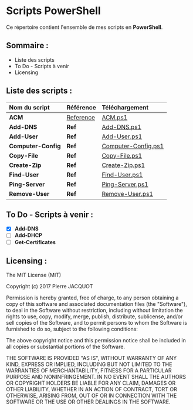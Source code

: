 # Scripts PowerShell
Ce répertoire contient l'ensemble de mes scripts en **PowerShell**.

## Sommaire :
- Liste des scripts
- To Do - Scripts à venir
- Licensing

## Liste des scripts :
| Nom du script | Référence | Téléchargement |
|:---|:---|:---|
| **ACM** | <a href="http://pierro.jacquot.free.fr/index.php/scripts/23-script-account-manager-acm" target="_blank">Reference</a> | [ACM.ps1](ACM/ACM.ps1) |
| **Add-DNS** | **Ref** | [Add-DNS.ps1](Add-DNS/Add-DNS.ps1) |
| **Add-User** | **Ref** | [Add-User.ps1](Add-User/Add-User.ps1) |
| **Computer-Config** | **Ref** | [Computer-Config.ps1](Computer-Config/Computer-Config.ps1) |
| **Copy-File** | **Ref** | [Copy-File.ps1](Copy-File/Copy-File.ps1) |
| **Create-Zip** | **Ref** | [Create-Zip.ps1](Create-Zip/Create-Zip.ps1) |
| **Find-User** | **Ref** | [Find-User.ps1](Find-User/Find-User.ps1) |
| **Ping-Server** | **Ref** | [Ping-Server.ps1](Ping-Server/Ping-Server.ps1) |
| **Remove-User** | **Ref** | [Remove-User.ps1](Remove-User/Remove-User.ps1) |

## To Do - Scripts à venir :
- [x] **Add-DNS**
- [ ] **Add-DHCP**
- [ ] **Get-Certificates**

## Licensing :
The MIT License (MIT)

Copyright (c) 2017 Pierre JACQUOT

Permission is hereby granted, free of charge, to any person obtaining a copy
of this software and associated documentation files (the "Software"), to deal
in the Software without restriction, including without limitation the rights
to use, copy, modify, merge, publish, distribute, sublicense, and/or sell
copies of the Software, and to permit persons to whom the Software is
furnished to do so, subject to the following conditions:

The above copyright notice and this permission notice shall be included in all
copies or substantial portions of the Software.

THE SOFTWARE IS PROVIDED "AS IS", WITHOUT WARRANTY OF ANY KIND, EXPRESS OR
IMPLIED, INCLUDING BUT NOT LIMITED TO THE WARRANTIES OF MERCHANTABILITY,
FITNESS FOR A PARTICULAR PURPOSE AND NONINFRINGEMENT. IN NO EVENT SHALL THE
AUTHORS OR COPYRIGHT HOLDERS BE LIABLE FOR ANY CLAIM, DAMAGES OR OTHER
LIABILITY, WHETHER IN AN ACTION OF CONTRACT, TORT OR OTHERWISE, ARISING FROM,
OUT OF OR IN CONNECTION WITH THE SOFTWARE OR THE USE OR OTHER DEALINGS IN THE
SOFTWARE.
